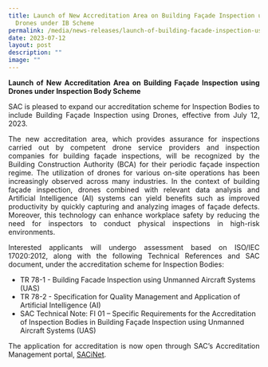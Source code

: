 ```yaml
---
title: Launch of New Accreditation Area on Building Façade Inspection using
  Drones under IB Scheme
permalink: /media/news-releases/launch-of-building-facade-inspection-using-drones/
date: 2023-07-12
layout: post
description: ""
image: ""
---
```

<p align="justify">
<strong>Launch of New Accreditation Area on Building Façade Inspection using Drones under Inspection Body Scheme</strong>
</p>

<p align="justify">
SAC is pleased to expand our accreditation scheme for Inspection Bodies to include Building Façade Inspection using Drones, effective from July 12, 2023.
</p>

<p align="justify">
The new accreditation area, which provides assurance for inspections carried out by competent drone service providers and inspection companies for building façade inspections, will be recognized by the Building Construction Authority (BCA) for their periodic façade inspection regime. The utilization of drones for various on-site operations has been increasingly observed across many industries. In the context of building façade inspection, drones combined with relevant data analysis and Artificial Intelligence (AI) systems can yield benefits such as improved productivity by quickly capturing and analyzing images of façade defects. Moreover, this technology can enhance workplace safety by reducing the need for inspectors to conduct physical inspections in high-risk environments.
</p>

<p align="justify">
Interested applicants will undergo assessment based on ISO/IEC 17020:2012, along with the following Technical References and SAC document, under the accreditation scheme for Inspection Bodies:
</p>

<ul>
<li>TR 78-1 - Building Facade Inspection using Unmanned Aircraft Systems (UAS)</li>
<li>TR 78-2 - Specification for Quality Management and Application of Artificial Intelligence (AI)</li>
<li>SAC Technical Note: FI 01 – Specific Requirements for the Accreditation of Inspection Bodies in Building Façade Inspection using Unmanned Aircraft Systems (UAS)</li>
</ul>

<p align="justify">
The application for accreditation is now open through SAC’s Accreditation Management portal, <a target="_blank" href="https://sacinet2.enterprisesg.gov.sg/landing">SACiNet</a>.
</p>
